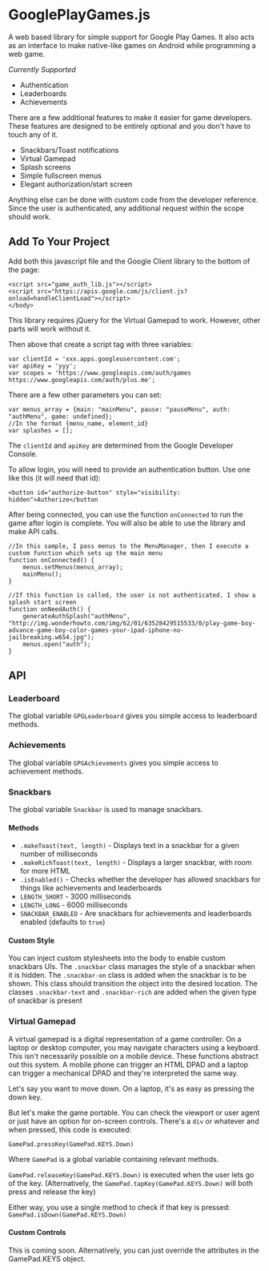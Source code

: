 GooglePlayGames.js
==================

A web based library for simple support for Google Play Games. It also acts as an interface to make native-like games on Android while programming a web game.

_Currently Supported_
* Authentication
* Leaderboards
* Achievements

There are a few additional features to make it easier for game developers. These features are designed to be entirely optional and you don't have to touch any of it.
* Snackbars/Toast notifications
* Virtual Gamepad
* Splash screens
* Simple fullscreen menus
* Elegant authorization/start screen

Anything else can be done with custom code from the developer reference. Since the user is authenticated, any additional request within the scope should work.

## Add To Your Project
Add both this javascript file and the Google Client library to the bottom of the page:

    <script src="game_auth_lib.js"></script>
    <script src="https://apis.google.com/js/client.js?onload=handleClientLoad"></script>
    </body>
    
This library requires jQuery for the Virtual Gamepad to work. However, other parts will work without it.

Then above that create a script tag with three variables:

    var clientId = 'xxx.apps.googleusercontent.com';
    var apiKey = 'yyy';
    var scopes = 'https://www.googleapis.com/auth/games https://www.googleapis.com/auth/plus.me';
    
There are a few other parameters you can set:

    var menus_array = {main: "mainMenu", pause: "pauseMenu", auth: "authMenu", game: undefined};
    //In the format {menu_name, element_id}
    var splashes = [];
    
The `clientId` and `apiKey` are determined from the Google Developer Console.

To allow login, you will need to provide an authentication button. Use one like this (it will need that id):

    <button id="authorize-button" style="visibility: hidden">Authorize</button
    
After being connected, you can use the function `onConnected` to run the game after login is complete. You will also be able to use the library and make API calls. 
    
    //In this sample, I pass menus to the MenuManager, then I execute a custom function which sets up the main menu
    function onConnected() { 
        menus.setMenus(menus_array);
        mainMenu();
    }
    
    //If this function is called, the user is not authenticated. I show a splash start screen
    function onNeedAuth() {
        generateAuthSplash("authMenu", "http://img.wonderhowto.com/img/62/01/63528429515533/0/play-game-boy-advance-game-boy-color-games-your-ipad-iphone-no-jailbreaking.w654.jpg");
        menus.open("auth");
    }

## API
### Leaderboard
The global variable `GPGLeaderboard` gives you simple access to leaderboard methods.

### Achievements
The global variable `GPGAchievements` gives you simple access to achievement methods.

### Snackbars
The global variable `Snackbar` is used to manage snackbars.
#### Methods
* `.makeToast(text, length)` - Displays text in a snackbar for a given number of milliseconds
* `.makeRichToast(text, length)` - Displays a larger snackbar, with room for more HTML
* `.isEnabled()` - Checks whether the developer has allowed snackbars for things like achievements and leaderboards
* `LENGTH_SHORT` - 3000 milliseconds
* `LENGTH_LONG` - 6000 milliseconds
* `SNACKBAR_ENABLED` - Are snackbars for achievements and leaderboards enabled (defaults to `true`)

#### Custom Style
You can inject custom stylesheets into the body to enable custom snackbars UIs.
The `.snackbar` class manages the style of a snackbar when it is hidden.
The `.snackbar-on` class is added when the snackbar is to be shown. This class should transition the object into the desired location.
The classes `.snackbar-text` and `.snackbar-rich` are added when the given type of snackbar is present

### Virtual Gamepad
A virtual gamepad is a digital representation of a game controller. On a laptop or desktop computer, you may navigate characters using a keyboard. This isn't necessarily possible on a mobile device. These functions abstract out this system. A mobile phone can trigger an HTML DPAD and a laptop can trigger a mechanical DPAD and they're interpreted the same way. 

Let's say you want to move down. On a laptop, it's as easy as pressing the down key.

But let's make the game portable. You can check the viewport or user agent or just have an option for on-screen controls. There's a `div` or whatever and when pressed, this code is executed:

`GamePad.pressKey(GamePad.KEYS.Down)`

Where `GamePad` is a global variable containing relevant methods.

`GamePad.releaseKey(GamePad.KEYS.Down)` is executed when the user lets go of the key. (Alternatively, the `GamePad.tapKey(GamePad.KEYS.Down)` will both press and release the key)

Either way, you use a single method to check if that key is pressed:
`GamePad.isDown(GamePad.KEYS.Down)`

#### Custom Controls
This is coming soon. Alternatively, you can just override the attributes in the GamePad.KEYS object.
